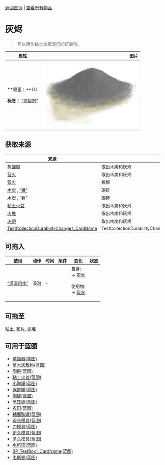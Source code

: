 [返回首页](index.md)   |  [查看所有物品](object.md)
# 灰烬  
> 可以用作粘土或者泥巴的抗裂剂。  
  
  属性  |   图片   
 ----  |  ----:   
 **重量：**10<br><br>**标签：**	[“抗裂剂”](tag_Temper.md)  |  ![](Sprite/Ash.png)   
  
## 获取来源  
来源  |  操作  
----  |  ----  
[蒸馏器](AlembicOff.md)  |  取出木炭和灰烬  
[营火](CampfireExtinguished.md)  |  取出木炭和灰烬  
[营火](CampfireExtinguished.md)  |  拆解  
[木炭](Charcoal.md) , [“锤”](tag_Hammer.md)  |  碾碎  
[木炭](Charcoal.md) , [“锤”](tag_Hammer.md)  |  碾碎  
[粘土火盆](ClayFirePitExtinguished.md)  |  取出木炭和灰烬  
[火堆](FireExtinguished.md)  |  取出木炭和灰烬  
[火炉](StoveExtinguished.md)  |  取出木炭和灰烬  
[TestCollectionDurabilityChanges_CardName](TestCollectionDurabilityChanges.md)  |  TestCollectionDurabilityChanges_DismantleActions[0].ActionName  
## 可拖入  
使用  |  动作  |  时间  |  条件  |  变化  |  状态  
----  |  ----  |  ----  |  ----  |  ----  |  ----  
[“灌溉用水”](tag_WaterFresh.md)  |  浸泡  |  -  |    |  自身:<br>→ [灰水](LQ_AshWater.md)<br><br>使用物:<br>→ [灰水](LQ_AshWater.md)<br><br>  |    
## 可拖至  
[粘土](Clay.md), [布片](ClothSmall.md), [泥堆](MudPile.md)  
## 可用于蓝图  
- [蒸馏器(蓝图)](Bp_Alembic.md)  
- [草木灰敷料(蓝图)](Bp_AshDressing.md)  
- [陶碗(蓝图)](Bp_ClayBowl.md)  
- [粘土火盆(蓝图)](Bp_ClayFirePit.md)  
- [小陶罐(蓝图)](Bp_ClayJar.md)  
- [保鲜罐(蓝图)](Bp_ClayPotCooler.md)  
- [陶罐(蓝图)](Bp_ClayVase.md)  
- [烹饪锅(蓝图)](Bp_CookingPot.md)  
- [农田(蓝图)](Bp_CropPlot.md)  
- [釉面陶罐(蓝图)](Bp_GlazedVase.md)  
- [斧头模具(蓝图)](Bp_MoldAxe.md)  
- [刀模具(蓝图)](Bp_MoldKnife.md)  
- [铲头模具(蓝图)](Bp_MoldShovel.md)  
- [矛头模具(蓝图)](Bp_MoldSpear.md)  
- [水稻田(蓝图)](Bp_RicePaddy.md)  
- [BP_TestBox1_CardName(蓝图)](BP_TestBox1.md)  
- [韦斯顿(蓝图)](Bp_Weston.md)  
  
  
